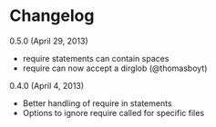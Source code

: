 # Changelog
0.5.0 (April 29, 2013)
* require statements can contain spaces
* require can now accept a dirglob (@thomasboyt)

0.4.0 (April 4, 2013)
  
* Better handling of require in statements
* Options to ignore require called for specific files
